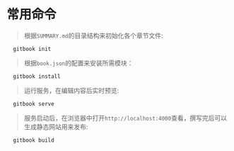# 常用命令

> 根据`SUMMARY.md`的目录结构来初始化各个章节文件:

```
  gitbook init
```

> 根据`book.json`的配置来安装所需模块：

```
  gitbook install
```

> 运行服务，在编辑内容后实时预览:

```
  gitbook serve
```

> 服务启动后，在浏览器中打开`http://localhost:4000`查看，撰写完后可以生成静态网站用来发布:

```
  gitbook build
```
